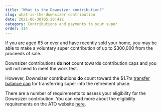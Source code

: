 ```yaml
---
title: "What is the Downsizer contribution?"
slug: what-is-the-downsizer-contribution
date: 2021-06-30T05:20:41Z
category: Contributions and payments to your super
order: 114
---
```


If you are aged 65 or over and have recently sold your home, you may be able to make a voluntary super contribution of up to $300,000 from the proceeds of sale.

Downsizer contributions **do not** count towards contribution caps and you will not need to meet the work test. 

However, Downsizer contributions **do** count toward the $1.7m [transfer balance cap](https://www.ato.gov.au/individuals/super/withdrawing-and-using-your-super/transfer-balance-cap/) for transferring super into the retirement phase.

There are a number of requirements to assess your eligibility for the Downsizer contribution. You can read more about the eligibility requirements on the ATO website [here](https://www.ato.gov.au/Individuals/Super/Growing-your-super/Adding-to-your-super/Downsizing-contributions-into-superannuation/).
